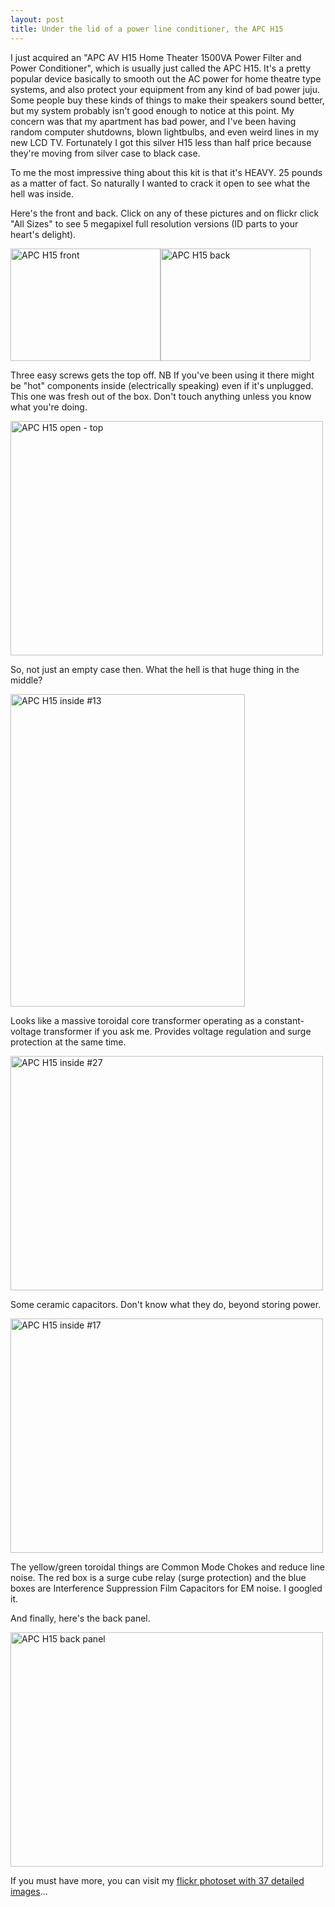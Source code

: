 ```yaml
---
layout: post
title: Under the lid of a power line conditioner, the APC H15
---
```



I just acquired an "APC AV H15 Home Theater 1500VA Power Filter and Power Conditioner", which is usually just called the APC H15. It's a pretty popular device basically to smooth out the AC power for home theatre type systems, and also protect your equipment from any kind of bad power juju. Some people buy these kinds of things to make their speakers sound better, but my system probably isn't good enough to notice at this point. My concern was that my apartment has bad power, and I've been having random computer shutdowns, blown lightbulbs, and even weird lines in my new LCD TV. Fortunately I got this silver H15 less than half price because they're moving from silver case to black case.

To me the most impressive thing about this kit is that it's HEAVY. 25 pounds as a matter of fact. So naturally I wanted to crack it open to see what the hell was inside.

Here's the front and back. Click on any of these pictures and on flickr click "All Sizes" to see 5 megapixel full resolution versions (ID parts to your heart's delight).

<a href="http://www.flickr.com/photos/sbwoodside/3383439797/" title="APC H15 front by sbwoodside, on Flickr"><img src="http://farm4.static.flickr.com/3648/3383439797_253d6c7f4f_m.jpg" alt="APC H15 front" height="180" width="240" /></a><a href="http://www.flickr.com/photos/sbwoodside/3383438821/" title="APC H15 back by sbwoodside, on Flickr"><img src="http://farm4.static.flickr.com/3590/3383438821_d3f21c1aff_m.jpg" alt="APC H15 back" height="180" width="240" /></a>

Three easy screws gets the top off. NB If you've been using it there might be "hot" components inside (electrically speaking) even if it's unplugged. This one was fresh out of the box. Don't touch anything unless you know what you're doing.

<a href="http://www.flickr.com/photos/sbwoodside/3383442867/" title="APC H15 open - top by sbwoodside, on Flickr"><img src="http://farm4.static.flickr.com/3443/3383442867_a731c451eb.jpg" alt="APC H15 open - top" height="375" width="500" /></a>

So, not just an empty case then. What the hell is that huge thing in the middle?

<a href="http://www.flickr.com/photos/sbwoodside/3383479313/" title="APC H15 inside #13 by sbwoodside, on Flickr"><img src="http://farm4.static.flickr.com/3595/3383479313_d864ce3d0e.jpg" alt="APC H15 inside #13" height="500" width="375" /></a>

Looks like a massive toroidal core transformer operating as a constant-voltage transformer if you ask me. Provides voltage regulation and surge protection at the same time.

<a href="http://www.flickr.com/photos/sbwoodside/3384289460/" title="APC H15 inside #27 by sbwoodside, on Flickr"><img src="http://farm4.static.flickr.com/3568/3384289460_6fc43ce6f0.jpg" alt="APC H15 inside #27" height="375" width="500" /></a>

Some ceramic capacitors. Don't know what they do, beyond storing power.

<a href="http://www.flickr.com/photos/sbwoodside/3384265884/" title="APC H15 inside #17 by sbwoodside, on Flickr"><img src="http://farm4.static.flickr.com/3643/3384265884_c9d2250bf4.jpg" alt="APC H15 inside #17" height="375" width="500" /></a>

The yellow/green toroidal things are Common Mode Chokes and reduce line noise. The red box is a surge cube relay (surge protection) and the blue boxes are Interference Suppression Film Capacitors for EM noise. I googled it.

And finally, here's the back panel.

<a href="http://www.flickr.com/photos/sbwoodside/3383441351/" title="APC H15 back panel by sbwoodside, on Flickr"><img src="http://farm4.static.flickr.com/3568/3383441351_59d7e877f4.jpg" alt="APC H15 back panel" height="375" width="500" /></a>

If you must have more, you can visit my <a href="http://www.flickr.com/photos/sbwoodside/sets/72157615782609761/">flickr photoset with 37 detailed images</a>...
